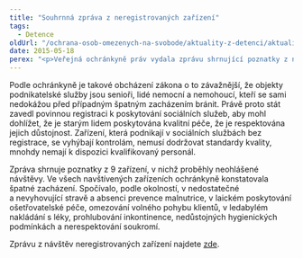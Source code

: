 ```yaml
---
title: "Souhrnná zpráva z neregistrovaných zařízení"
tags:
  - Detence
oldUrl: "/ochrana-osob-omezenych-na-svobode/aktuality-z-detenci/aktuality-z-detenci-2015/souhrnna-zprava-z-neregistrovanych-zarizeni/"
date: 2015-05-18
perex: "<p>Veřejná ochránkyně práv vydala zprávu shrnující poznatky z návštěv zařízení, která poskytují sociální služby bez zákonem stanoveného oprávnění.</p>"
---
```


<!-- imported from the old website -->

<p>Podle ochránkyně je takové obcházení zákona o to závažnější, že objekty podnikatelské služby jsou senioři, lidé nemocní a nemohoucí, kteří se sami nedokážou před případným špatným zacházením bránit. Právě proto stát zavedl povinnou registraci k poskytování sociálních služeb, aby mohl dohlížet, že je starým lidem poskytována kvalitní péče, že je respektována jejich důstojnost. Zařízení, která podnikají v sociálních službách bez registrace, se vyhýbají kontrolám, nemusí dodržovat standardy kvality, mnohdy nemají k dispozici kvalifikovaný personál.</p><p>Zpráva shrnuje poznatky z 9 zařízení, v nichž proběhly neohlášené návštěvy. Ve všech navštívených zařízeních ochránkyně konstatovala špatné zacházení. Spočívalo, podle okolností, v nedostatečné a nevyhovující stravě a absenci prevence malnutrice, v laickém poskytování ošetřovatelské péče, omezování volného pohybu klientů, v ledabylém nakládání s léky, prohlubování inkontinence, nedůstojných hygienických podmínkách a nerespektování soukromí.</p><p>Zprávu z návštěv neregistrovaných zařízení najdete <a href="http://www.ochrance.cz/fileadmin/user_upload/ochrana_osob/ZARIZENI/Socialni_sluzby/SZ-Neregistrovana_web.pdf" target="_blank">zde</a>.</p>
